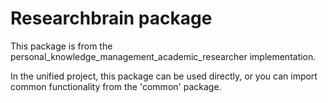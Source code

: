 # Researchbrain package
    
This package is from the personal_knowledge_management_academic_researcher implementation.

In the unified project, this package can be used directly, or you can import common
functionality from the 'common' package.
